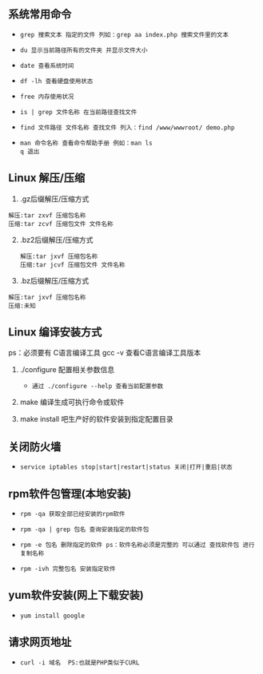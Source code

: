 ## 系统常用命令

- ```
  grep 搜索文本 指定的文件 列如：grep aa index.php 搜索文件里的文本
  ```

- ```
  du 显示当前路径所有的文件夹 并显示文件大小
  ```

- ```
  date 查看系统时间
  ```

- ```
  df -lh 查看硬盘使用状态
  ```

- ```
  free 内存使用状况
  ```

- ```
  is | grep 文件名称 在当前路径查找文件
  ```

- ```
  find 文件路径 文件名称 查找文件 列入：find /www/wwwroot/ demo.php
  ```

- ```
  man 命令名称 查看命令帮助手册 例如：man ls
  q 退出
  ```

  

## Linux 解压/压缩

1.  .gz后缀解压/压缩方式

   ```Linux
   解压:tar zxvf 压缩包名称
   压缩:tar zcvf 压缩包文件 文件名称
   ```

2. .bz2后缀解压/压缩方式

   ```
   解压:tar jxvf 压缩包名称
   压缩:tar jcvf 压缩包文件 文件名称
   ```

3.  .bz后缀解压/压缩方式

   ```
   解压:tar jxvf 压缩包名称
   压缩:未知
   ```


## Linux 编译安装方式

ps：必须要有 C语言编译工具  gcc -v 查看C语言编译工具版本

1. ./configure 配置相关参数信息

   - ```
     通过 ./configure --help 查看当前配置参数
     ```

2. make 编译生成可执行命令或软件

3. make install 吧生产好的软件安装到指定配置目录

## 关闭防火墙

- ```shell
  service iptables stop|start|restart|status 关闭|打开|重启|状态
  ```

## rpm软件包管理(本地安装)

- ```
  rpm -qa 获取全部已经安装的rpm软件
  ```

- ```
  rpm -qa | grep 包名 查询安装指定的软件包
  ```

- ```
  rpm -e 包名 删除指定的软件 ps：软件名称必须是完整的 可以通过 查找软件包 进行复制名称
  ```

- ```
  rpm -ivh 完整包名 安装指定软件
  ```

## yum软件安装(网上下载安装)

- ```
  yum install google
  ```

  

## 请求网页地址

- ```
  curl -i 域名  PS:也就是PHP类似于CURL
  ```

  